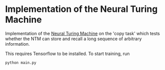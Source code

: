 # Implementation of the Neural Turing Machine
Implementation of the [Neural Turing Machine](https://arxiv.org/abs/1410.5401) on the 'copy task' which tests whether the NTM can store and recall a long sequence of arbitrary information.

This requires Tensorflow to be installed. To start training, run
```
python main.py
```
